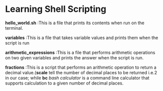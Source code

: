 # Learning Shell Scripting

**hello_world.sh**
:This is a file that prints its contents when run on the terminal.

**variables**
:This is a file that takes variable values and prints them when the script is run

**arithmetic_expressions**
:This is a file that performs arithmetic operations on two given variables and prints the answer when the script is run.

**fractions**
:This is a script that performs an arithmetic operation to return a decimal value.(**scale** tell the number of decimal places to be returned i.e.2 in our case; while **bc** *bash calculator* is a command line calculator that supports calculation to a given number of decimal places.
